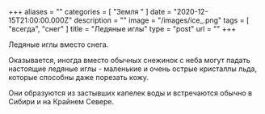 +++
aliases = ""
categories = [ "Земля " ]
date = "2020-12-15T21:00:00.000Z"
description = ""
image = "/images/ice_.png"
tags = [ "всегда", "снег" ]
title = "Ледяные иглы"
type = "post"
url = ""
+++


Ледяные иглы вместо снега.  
  
Оказывается, иногда вместо обычных снежинок с неба могут падать настоящие ледяные иглы - маленькие и очень острые кристаллы льда, которые способны даже порезать кожу.  
  
Они образуются из застывших капелек воды и встречаются обычно в Сибири и на Крайнем Севере.
